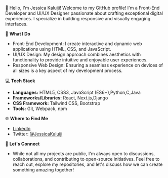 👋 Hello, I'm Jessica Kaluiji!
Welcome to my GitHub profile! I'm a Front-End Developer and UI/UX Designer passionate about crafting exceptional digital experiences. I specialize in building responsive and visually engaging interfaces.

🚀 **What I Do**
- Front-End Development: I create interactive and dynamic web applications using HTML, CSS, and JavaScript.
- UI/UX Design: My design approach combines aesthetics with functionality to provide intuitive and enjoyable user experiences.
- Responsive Web Design: Ensuring a seamless experience on devices of all sizes is a key aspect of my development process.

💻 **Tech Stack**
- **Languages:** HTML5, CSS3, JavaScript (ES6+),Python,C,Java
- **Frameworks/Libraries:** React, Next.js,Django
- **CSS Framework:** Tailwind CSS, Bootstrap 
- **Tools:** Git, Webpack, npm

🌐 **Where to Find Me**
- [LinkedIn](https://www.linkedin.com/in/jessica-kaluiji-97750a19b)
- Twitter: [@JessicaKaluiji](https://twitter.com/JessicaKaluiji)

🤝 **Let's Connect**
- While not all my projects are public, I'm always open to discussions, collaborations, and contributing to open-source initiatives. Feel free to reach out, explore my repositories, and let's discuss how we can create something amazing together!
